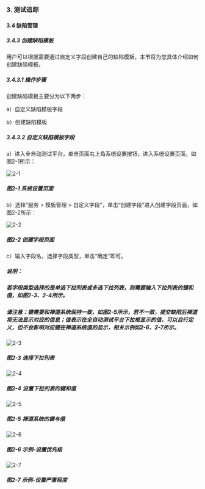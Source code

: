 ### 3. 测试追踪

#### 3.4 缺陷管理

##### 3.4.3 创建缺陷模板

用户可以根据需要通过自定义字段创建自己的缺陷模板，本节将为您具体介绍如何创建缺陷模板。

##### 3.4.3.1 操作步骤

创建缺陷模板主要分为以下两步：

a）自定义缺陷模板字段

b）创建缺陷模板

##### 3.4.3.2 自定义缺陷模板字段

a）进入全自动测试平台，单击页面右上角系统设置按钮，进入系统设置页面，如图2-1所示：

![2-1](https://www.feisuanyz.com/fstest/cszz/bugmanage/bug_3_1.png)

##### 图2-1 系统设置页面

b）选择“服务 > 模板管理 > 自定义字段”，单击“创建字段”进入创建字段页面，如图2-2所示：

![2-2](https://www.feisuanyz.com/fstest/cszz/bugmanage/bug_3_2.png)

##### 图2-2 创建字段页面

c）输入字段名，选择字段类型，单击“确定”即可。

##### 说明：

##### 若字段类型选择的是单选下拉列表或多选下拉列表，则需要输入下拉列表的键和值，如图2-3、2-4所示。

##### 请注意：键需要和禅道系统保持一致，如图2-5所示，若不一致，提交缺陷后禅道将无法显示对应的信息；值表示在全自动测试平台下拉框显示的值，可以自行定义，但不会影响对应键在禅道系统值的显示，相关示例如2-6、2-7所示。

![2-3](https://www.feisuanyz.com/fstest/cszz/bugmanage/bug_3_3.png)

##### 图2-3 选择下拉列表

![2-4](https://www.feisuanyz.com/fstest/cszz/bugmanage/bug_3_4.png)

##### 图2-4 设置下拉列表的键和值

![2-5](https://www.feisuanyz.com/fstest/cszz/bugmanage/bug_3_9.png)

##### 图2-5 禅道系统的键与值

![2-6](https://www.feisuanyz.com/fstest/cszz/bugmanage/bug_3_5.png)

##### 图2-6 示例-设置优先级

![2-7](https://www.feisuanyz.com/fstest/cszz/bugmanage/bug_3_6.png)

##### 图2-7 示例-设置严重程度
